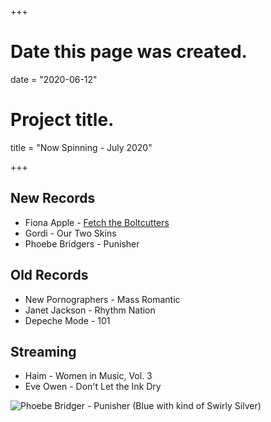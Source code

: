 +++
# Date this page was created.
date = "2020-06-12"

# Project title.
title = "Now Spinning - July 2020"

+++

## New Records
* Fiona Apple - [Fetch the Boltcutters](https://www.discogs.com/Fiona-Apple-Fetch-The-Bolt-Cutters/release/15628825)
* Gordi - Our Two Skins
* Phoebe Bridgers - Punisher

## Old Records
* New Pornographers - Mass Romantic
* Janet Jackson - Rhythm Nation
* Depeche Mode - 101

## Streaming
* Haim - Women in Music, Vol. 3
* Eve Owen - Don't Let the Ink Dry


![Phoebe Bridger - Punisher (Blue with kind of Swirly Silver)](/img/punisher.jpg)



